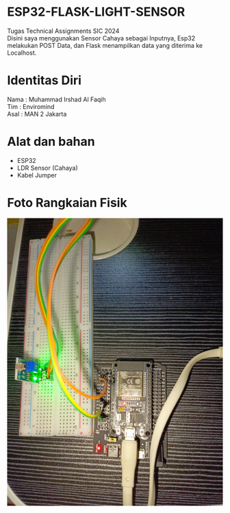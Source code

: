 # ESP32-FLASK-LIGHT-SENSOR
Tugas Technical Assignments SIC 2024<br>
Disini saya menggunakan Sensor Cahaya sebagai Inputnya, Esp32 melakukan POST Data, dan Flask menampilkan data yang diterima ke Localhost.

# Identitas Diri
Nama : Muhammad Irshad Al Faqih<br>
Tim  : Enviromind<br>
Asal : MAN 2 Jakarta<br>

# Alat dan bahan
- ESP32
- LDR Sensor (Cahaya)
- Kabel Jumper

# Foto Rangkaian Fisik
![Gambar Proyek](img/Rangkaian_Fisik.jpg)





